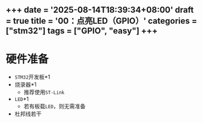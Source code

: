+++
date = '2025-08-14T18:39:34+08:00'
draft = true
title = '00：点亮LED（GPIO）'
categories = ["stm32"]
tags = ["GPIO", "easy"]
+++
---
# 硬件准备
- `STM32`开发板*1
- 烧录器*1
  - 推荐使用`ST-Link`
- `LED`*1
  - 若有板载`LED`，则无需准备
- 杜邦线若干
